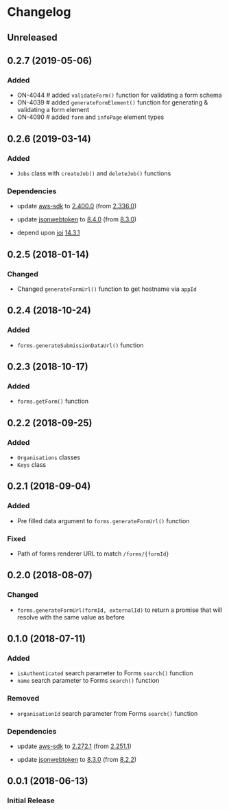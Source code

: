 # Changelog

## Unreleased

## 0.2.7 (2019-05-06)

### Added

-   ON-4044 # added `validateForm()` function for validating a form schema
-   ON-4039 # added `generateFormElement()` function for generating & validating a form element
-   ON-4090 # added `form` and `infoPage` element types

## 0.2.6 (2019-03-14)

### Added

-   `Jobs` class with `createJob()` and `deleteJob()` functions

### Dependencies

-   update [aws-sdk](https://www.npmjs.com/package/aws-sdk) to [2.400.0](https://github.com/aws/aws-sdk-js/releases/tag/v2.400.0) (from [2.336.0](https://github.com/aws/aws-sdk-js/releases/tag/v2.336.0))

-   update [jsonwebtoken](https://www.npmjs.com/package/jsonwebtoken) to [8.4.0](https://github.com/auth0/node-jsonwebtoken/blob/master/CHANGELOG.md) (from [8.3.0](https://github.com/auth0/node-jsonwebtoken/blob/master/CHANGELOG.md))

-   depend upon [joi](https://www.npmjs.com/package/joi) [14.3.1](https://github.com/hapijs/joi/blob/master/CHANGELOG.md)

## 0.2.5 (2018-01-14)

### Changed

-   Changed `generateFormUrl()` function to get hostname via `appId`

## 0.2.4 (2018-10-24)

### Added

-   `forms.generateSubmissionDataUrl()` function

## 0.2.3 (2018-10-17)

### Added

-   `forms.getForm()` function

## 0.2.2 (2018-09-25)

### Added

-   `Organisations` classes
-   `Keys` class

## 0.2.1 (2018-09-04)

### Added

-   Pre filled data argument to `forms.generateFormUrl()` function

### Fixed

-   Path of forms renderer URL to match `/forms/{formId}`

## 0.2.0 (2018-08-07)

### Changed

-   `forms.generateFormUrl(formId, externalId)` to return a promise that will resolve with the same value as before

## 0.1.0 (2018-07-11)

### Added

-   `isAuthenticated` search parameter to Forms `search()` function
-   `name` search parameter to Forms `search()` function

### Removed

-   `organisationId` search parameter from Forms `search()` function

### Dependencies

-   update [aws-sdk](https://www.npmjs.com/package/aws-sdk) to [2.272.1](https://github.com/aws/aws-sdk-js/releases/tag/v2.272.1) (from [2.251.1](https://github.com/aws/aws-sdk-js/releases/tag/v2.251.1))

-   update [jsonwebtoken](https://www.npmjs.com/package/jsonwebtoken) to [8.3.0](https://github.com/auth0/node-jsonwebtoken/blob/master/CHANGELOG.md) (from [8.2.2](https://github.com/auth0/node-jsonwebtoken/blob/master/CHANGELOG.md))

## 0.0.1 (2018-06-13)

### Initial Release

